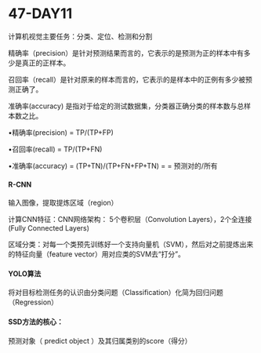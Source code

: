 # 47-DAY11

计算机视觉主要任务：分类、定位、检测和分割

精确率（precision）是针对预测结果而言的，它表示的是预测为正的样本中有多少是真正的正样本。

召回率（recall）是针对原来的样本而言的，它表示的是样本中的正例有多少被预测正确了。

准确率(accuracy) 是指对于给定的测试数据集，分类器正确分类的样本数与总样本数之比。

•精确率(precision) = TP/(TP+FP)  

•召回率(recall) = TP/(TP+FN)  

•准确率(accuracy) = (TP+TN)/(TP+FN+FP+TN) = = 预测对的/所有

#### R-CNN

输入图像，提取提炼区域（region）

计算CNN特征：CNN网络架构： 5个卷积层（Convolution Layers），2个全连接(Fully Connected Layers)

区域分类：对每一个类预先训练好一个支持向量机（SVM），然后对之前提炼出来的特征向量（feature vector）用对应类的SVM去“打分”。

#### YOLO算法

将对目标检测任务的认识由分类问题（Classification）化简为回归问题（Regression）

#### SSD方法的核心：

预测对象（ predict object ）及其归属类别的score（得分）